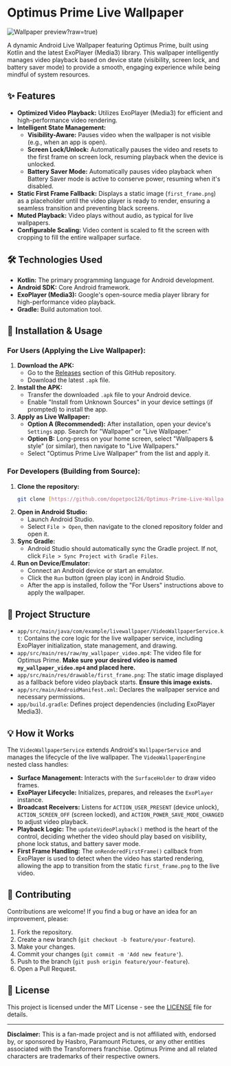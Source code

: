 # Optimus Prime Live Wallpaper

![Wallpaper preview](https://github.com/dopetpoc126/Optimus-Prime-Live-Wallpaper/blob/main/assets/live_wallpaper.gif)?raw=true)


A dynamic Android Live Wallpaper featuring Optimus Prime, built using Kotlin and the latest ExoPlayer (Media3) library. This wallpaper intelligently manages video playback based on device state (visibility, screen lock, and battery saver mode) to provide a smooth, engaging experience while being mindful of system resources.

## ✨ Features

* **Optimized Video Playback:** Utilizes ExoPlayer (Media3) for efficient and high-performance video rendering.
* **Intelligent State Management:**
    * **Visibility-Aware:** Pauses video when the wallpaper is not visible (e.g., when an app is open).
    * **Screen Lock/Unlock:** Automatically pauses the video and resets to the first frame on screen lock, resuming playback when the device is unlocked.
    * **Battery Saver Mode:** Automatically pauses video playback when Battery Saver mode is active to conserve power, resuming when it's disabled.
* **Static First Frame Fallback:** Displays a static image (`first_frame.png`) as a placeholder until the video player is ready to render, ensuring a seamless transition and preventing black screens.
* **Muted Playback:** Video plays without audio, as typical for live wallpapers.
* **Configurable Scaling:** Video content is scaled to fit the screen with cropping to fill the entire wallpaper surface.

## 🛠️ Technologies Used

* **Kotlin:** The primary programming language for Android development.
* **Android SDK:** Core Android framework.
* **ExoPlayer (Media3):** Google's open-source media player library for high-performance video playback.
* **Gradle:** Build automation tool.

## 🚀 Installation & Usage

### For Users (Applying the Live Wallpaper):

1.  **Download the APK:**
    * Go to the [Releases](https://github.com/dopetpoc126/Optimus-Prime-Live-Wallpaper/releases) section of this GitHub repository.
    * Download the latest `.apk` file.
2.  **Install the APK:**
    * Transfer the downloaded `.apk` file to your Android device.
    * Enable "Install from Unknown Sources" in your device settings (if prompted) to install the app.
3.  **Apply as Live Wallpaper:**
    * **Option A (Recommended):** After installation, open your device's `Settings` app. Search for "Wallpaper" or "Live Wallpaper."
    * **Option B:** Long-press on your home screen, select "Wallpapers & style" (or similar), then navigate to "Live Wallpapers."
    * Select "Optimus Prime Live Wallpaper" from the list and apply it.

### For Developers (Building from Source):

1.  **Clone the repository:**
    ```bash
    git clone [https://github.com/dopetpoc126/Optimus-Prime-Live-Wallpaper.git](https://github.com/dopetpoc126/Optimus-Prime-Live-Wallpaper.git)
    ```
2.  **Open in Android Studio:**
    * Launch Android Studio.
    * Select `File > Open`, then navigate to the cloned repository folder and open it.
3.  **Sync Gradle:**
    * Android Studio should automatically sync the Gradle project. If not, click `File > Sync Project with Gradle Files`.
4.  **Run on Device/Emulator:**
    * Connect an Android device or start an emulator.
    * Click the `Run` button (green play icon) in Android Studio.
    * After the app is installed, follow the "For Users" instructions above to apply the wallpaper.

## 📁 Project Structure

* `app/src/main/java/com/example/livewallpaper/VideoWallpaperService.kt`: Contains the core logic for the live wallpaper service, including ExoPlayer initialization, state management, and drawing.
* `app/src/main/res/raw/my_wallpaper_video.mp4`: The video file for Optimus Prime. **Make sure your desired video is named `my_wallpaper_video.mp4` and placed here.**
* `app/src/main/res/drawable/first_frame.png`: The static image displayed as a fallback before video playback starts. **Ensure this image exists.**
* `app/src/main/AndroidManifest.xml`: Declares the wallpaper service and necessary permissions.
* `app/build.gradle`: Defines project dependencies (including ExoPlayer Media3).

## 💡 How it Works

The `VideoWallpaperService` extends Android's `WallpaperService` and manages the lifecycle of the live wallpaper. The `VideoWallpaperEngine` nested class handles:

* **Surface Management:** Interacts with the `SurfaceHolder` to draw video frames.
* **ExoPlayer Lifecycle:** Initializes, prepares, and releases the `ExoPlayer` instance.
* **Broadcast Receivers:** Listens for `ACTION_USER_PRESENT` (device unlock), `ACTION_SCREEN_OFF` (screen locked), and `ACTION_POWER_SAVE_MODE_CHANGED` to adjust video playback.
* **Playback Logic:** The `updateVideoPlayback()` method is the heart of the control, deciding whether the video should play based on visibility, phone lock status, and battery saver mode.
* **First Frame Handling:** The `onRenderedFirstFrame()` callback from ExoPlayer is used to detect when the video has started rendering, allowing the app to transition from the static `first_frame.png` to the live video.

## 🤝 Contributing

Contributions are welcome! If you find a bug or have an idea for an improvement, please:

1.  Fork the repository.
2.  Create a new branch (`git checkout -b feature/your-feature`).
3.  Make your changes.
4.  Commit your changes (`git commit -m 'Add new feature'`).
5.  Push to the branch (`git push origin feature/your-feature`).
6.  Open a Pull Request.

## 📄 License

This project is licensed under the MIT License - see the [LICENSE](LICENSE) file for details.

---

**Disclaimer:** This is a fan-made project and is not affiliated with, endorsed by, or sponsored by Hasbro, Paramount Pictures, or any other entities associated with the Transformers franchise. Optimus Prime and all related characters are trademarks of their respective owners.
